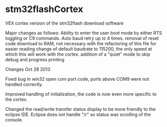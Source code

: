 stm32flashCortex
================

VEX cortex version of the stm32flash download software

Major changes as follows:
Ability to enter the user boot mode by either RTS toggling or
C9 commands.
Auto baud retry up to 4 times.
removal of reset code download to RAM, not necessary with the
refactoring of this file for easier reading
change of default baudrate to 115200, the only speed at which
this will work with the cortex.
addition of a "quiet" mode to skip debug and progress printing

Changes Oct 28 2013

Fixed bug in win32 open com port code, ports above COM9 were not
handled correctly.

Improved handling of initialization, the code is now even more
specific to the cortex.

Changed the read/write transfer status display to be more friendly
to the eclipse IDE.  Eclipse does not handle "/r" so status was
scrolling of the console.
